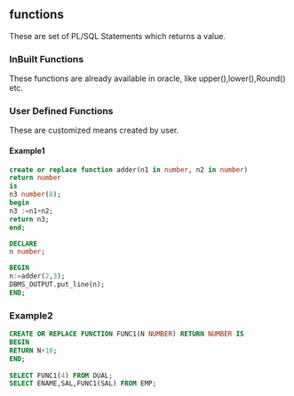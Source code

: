 ## functions
These are set of PL/SQL Statements which returns a value.

### InBuilt Functions
These functions are already available in oracle, like upper(),lower(),Round() etc.

### User Defined Functions
These are customized means created by user.

#### Example1
```sql
create or replace function adder(n1 in number, n2 in number)    
return number    
is     
n3 number(8);    
begin    
n3 :=n1+n2;    
return n3;    
end;    

DECLARE
n number;

BEGIN
n:=adder(2,3);
DBMS_OUTPUT.put_line(n);
END;
```

### Example2
```sql
CREATE OR REPLACE FUNCTION FUNC1(N NUMBER) RETURN NUMBER IS
BEGIN
RETURN N+10;
END;
 
SELECT FUNC1(4) FROM DUAL;
SELECT ENAME,SAL,FUNC1(SAL) FROM EMP;
```
